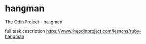 # hangman
The Odin Project - hangman

full task description
https://www.theodinproject.com/lessons/ruby-hangman